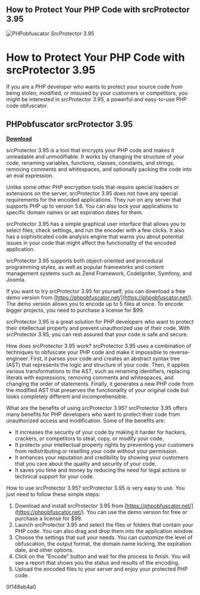 ## How to Protect Your PHP Code with srcProtector 3.95

 
![PHPobfuscator SrcProtector 3.95](https://encrypted-tbn2.gstatic.com/images?q=tbn:ANd9GcSCta0RXoQScM3sXCR5tj0XGE85FVHbTZ-6WDoxEeR-STyBA7zVzpRXSxEv)

 
# How to Protect Your PHP Code with srcProtector 3.95
 
If you are a PHP developer who wants to protect your source code from being stolen, modified, or misused by your customers or competitors, you might be interested in srcProtector 3.95, a powerful and easy-to-use PHP code obfuscator.
 
## PHPobfuscator srcProtector 3.95


[**Download**](https://www.google.com/url?q=https%3A%2F%2Ftiurll.com%2F2tKqEF&sa=D&sntz=1&usg=AOvVaw2Ou31LlaVZdJokxlzMMm8v)

 
srcProtector 3.95 is a tool that encrypts your PHP code and makes it unreadable and unmodifiable. It works by changing the structure of your code, renaming variables, functions, classes, constants, and strings, removing comments and whitespaces, and optionally packing the code into an eval expression.
 
Unlike some other PHP encryption tools that require special loaders or extensions on the server, srcProtector 3.95 does not have any special requirements for the encoded applications. They run on any server that supports PHP up to version 5.6. You can also lock your applications to specific domain names or set expiration dates for them.
 
srcProtector 3.95 has a simple graphical user interface that allows you to select files, check settings, and run the encoder with a few clicks. It also has a sophisticated code analysis engine that warns you about potential issues in your code that might affect the functionality of the encoded application.
 
srcProtector 3.95 supports both object-oriented and procedural programming styles, as well as popular frameworks and content management systems such as Zend Framework, CodeIgniter, Symfony, and Joomla.
 
If you want to try srcProtector 3.95 for yourself, you can download a free demo version from [https://phpobfuscator.net/](https://phpobfuscator.net/). The demo version allows you to encode up to 5 files at once. To encode bigger projects, you need to purchase a license for $99.
 
srcProtector 3.95 is a great solution for PHP developers who want to protect their intellectual property and prevent unauthorized use of their code. With srcProtector 3.95, you can rest assured that your code is safe and secure.
  
How does srcProtector 3.95 work? srcProtector 3.95 uses a combination of techniques to obfuscate your PHP code and make it impossible to reverse-engineer. First, it parses your code and creates an abstract syntax tree (AST) that represents the logic and structure of your code. Then, it applies various transformations to the AST, such as renaming identifiers, replacing literals with expressions, removing comments and whitespaces, and changing the order of statements. Finally, it generates a new PHP code from the modified AST that preserves the functionality of your original code but looks completely different and incomprehensible.
 
What are the benefits of using srcProtector 3.95? srcProtector 3.95 offers many benefits for PHP developers who want to protect their code from unauthorized access and modification. Some of the benefits are:
 
- It increases the security of your code by making it harder for hackers, crackers, or competitors to steal, copy, or modify your code.
- It protects your intellectual property rights by preventing your customers from redistributing or reselling your code without your permission.
- It enhances your reputation and credibility by showing your customers that you care about the quality and security of your code.
- It saves you time and money by reducing the need for legal actions or technical support for your code.

How to use srcProtector 3.95? srcProtector 3.95 is very easy to use. You just need to follow these simple steps:

1. Download and install srcProtector 3.95 from [https://phpobfuscator.net/](https://phpobfuscator.net/). You can use the demo version for free or purchase a license for $99.
2. Launch srcProtector 3.95 and select the files or folders that contain your PHP code. You can also drag and drop them into the application window.
3. Choose the settings that suit your needs. You can customize the level of obfuscation, the output format, the domain name locking, the expiration date, and other options.
4. Click on the "Encode" button and wait for the process to finish. You will see a report that shows you the status and results of the encoding.
5. Upload the encoded files to your server and enjoy your protected PHP code.

 0f148eb4a0
